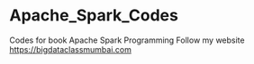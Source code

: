 # Apache_Spark_Codes
Codes for book Apache Spark Programming
Follow my website https://bigdataclassmumbai.com

